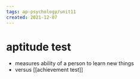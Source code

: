 ```yaml
---
tags: ap-psychology/unit11 
created: 2021-12-07
---
```


# aptitude test

- measures ability of a person to learn new things
- versus [[achievement test]] 
